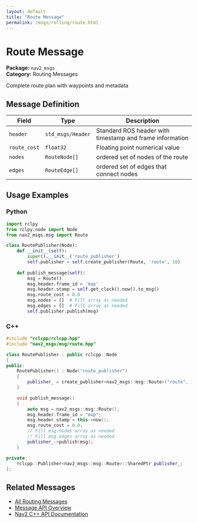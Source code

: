 ```yaml
---
layout: default
title: "Route Message"
permalink: /msgs/rolling/route.html
---
```


# Route Message

**Package:** `nav2_msgs`  
**Category:** Routing Messages

Complete route plan with waypoints and metadata

## Message Definition

| Field | Type | Description |
|-------|------|-------------|
| `header` | `std_msgs/Header` | Standard ROS header with timestamp and frame information |
| `route_cost` | `float32` | Floating point numerical value |
| `nodes` | `RouteNode[]` | ordered set of nodes of the route |
| `edges` | `RouteEdge[]` | ordered set of edges that connect nodes |



## Usage Examples

### Python

```python
import rclpy
from rclpy.node import Node
from nav2_msgs.msg import Route

class RoutePublisher(Node):
    def __init__(self):
        super().__init__('route_publisher')
        self.publisher = self.create_publisher(Route, 'route', 10)
        
    def publish_message(self):
        msg = Route()
        msg.header.frame_id = 'map'
        msg.header.stamp = self.get_clock().now().to_msg()
        msg.route_cost = 0.0
        msg.nodes = []  # Fill array as needed
        msg.edges = []  # Fill array as needed
        self.publisher.publish(msg)
```

### C++

```cpp
#include "rclcpp/rclcpp.hpp"
#include "nav2_msgs/msg/route.hpp"

class RoutePublisher : public rclcpp::Node
{
public:
    RoutePublisher() : Node("route_publisher")
    {
        publisher_ = create_publisher<nav2_msgs::msg::Route>("route", 10);
    }

    void publish_message()
    {
        auto msg = nav2_msgs::msg::Route();
        msg.header.frame_id = "map";
        msg.header.stamp = this->now();
        msg.route_cost = 0.0;
        // Fill msg.nodes array as needed
        // Fill msg.edges array as needed
        publisher_->publish(msg);
    }

private:
    rclcpp::Publisher<nav2_msgs::msg::Route>::SharedPtr publisher_;
};
```

## Related Messages

- [All Routing Messages](/rolling/msgs/index.html#routing-messages)
- [Message API Overview](/rolling/msgs/index.html)
- [Nav2 C++ API Documentation](/rolling/html/index.html)
